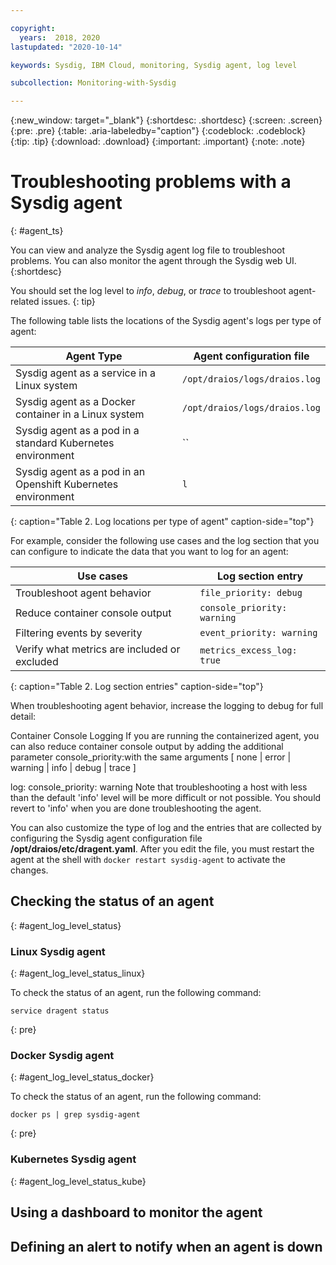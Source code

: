 ```yaml
---

copyright:
  years:  2018, 2020
lastupdated: "2020-10-14"

keywords: Sysdig, IBM Cloud, monitoring, Sysdig agent, log level

subcollection: Monitoring-with-Sysdig

---
```


{:new_window: target="_blank"}
{:shortdesc: .shortdesc}
{:screen: .screen}
{:pre: .pre}
{:table: .aria-labeledby="caption"}
{:codeblock: .codeblock}
{:tip: .tip}
{:download: .download}
{:important: .important}
{:note: .note}

# Troubleshooting problems with a Sysdig agent
{: #agent_ts}

You can view and analyze the Sysdig agent log file to troubleshoot problems. You can also monitor the agent through the Sysdig web UI.
{:shortdesc}



You should set the log level to *info*, *debug*, or *trace* to troubleshoot agent-related issues.
{: tip}


The following table lists the locations of the Sysdig agent's logs per type of agent:

| Agent Type                                                    | Agent configuration file                  |
|---------------------------------------------------------------|-------------------------------------------|
| Sysdig agent as a service in a Linux system                   | `/opt/draios/logs/draios.log`             |
| Sysdig agent as a Docker container in a Linux system          | `/opt/draios/logs/draios.log`             |
| Sysdig agent as a pod in a standard Kubernetes environment    | ``             |
| Sysdig agent as a pod in an Openshift Kubernetes environment  | `l`             |
{: caption="Table 2. Log locations per type of agent" caption-side="top"} 


For example, consider the following use cases and the log section that you can configure to indicate the data that you want to log for an agent:

| Use cases                                     | Log section entry           |
|-----------------------------------------------|-----------------------------|
| Troubleshoot agent behavior                   | `file_priority: debug`      |
| Reduce container console output               | `console_priority: warning` |
| Filtering events by severity                  | `event_priority: warning`   |
| Verify what metrics are included or excluded  | `metrics_excess_log: true`  |
{: caption="Table 2. Log section entries" caption-side="top"} 



When troubleshooting agent behavior, increase the logging to debug for full detail:

Container Console Logging
If you are running the containerized agent, you can also reduce container console output by adding the additional parameter console_priority:with the same arguments [ none | error | warning | info | debug | trace ]

log:
  console_priority: warning
Note that troubleshooting a host with less than the default 'info' level will be more difficult or not possible. You should revert to 'info' when you are done troubleshooting the agent.





You can also customize the type of log and the entries that are collected by configuring the Sysdig agent configuration file **/opt/draios/etc/dragent.yaml**. After you edit the file, you must restart the agent at the shell with `docker restart sysdig-agent` to activate the changes.



## Checking the status of an agent
{: #agent_log_level_status}

### Linux Sysdig agent
{: #agent_log_level_status_linux}

To check the status of an agent, run the following command:

```
service dragent status
```
{: pre}



### Docker Sysdig agent
{: #agent_log_level_status_docker}

To check the status of an agent, run the following command:

```
docker ps | grep sysdig-agent
```
{: pre}


### Kubernetes Sysdig agent
{: #agent_log_level_status_kube}





## Using a dashboard to monitor the agent


## Defining an alert to notify when an agent is down


